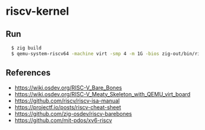 # riscv-kernel

## Run
```sh
  $ zig build
  $ qemu-system-riscv64 -machine virt -smp 4 -m 1G -bios zig-out/bin/riscv_kernel -serial mon:stdio -nographic
```

## References
- https://wiki.osdev.org/RISC-V_Bare_Bones
- https://wiki.osdev.org/RISC-V_Meaty_Skeleton_with_QEMU_virt_board
- https://github.com/riscv/riscv-isa-manual
- https://projectf.io/posts/riscv-cheat-sheet
- https://github.com/zig-osdev/riscv-barebones
- https://github.com/mit-pdos/xv6-riscv
